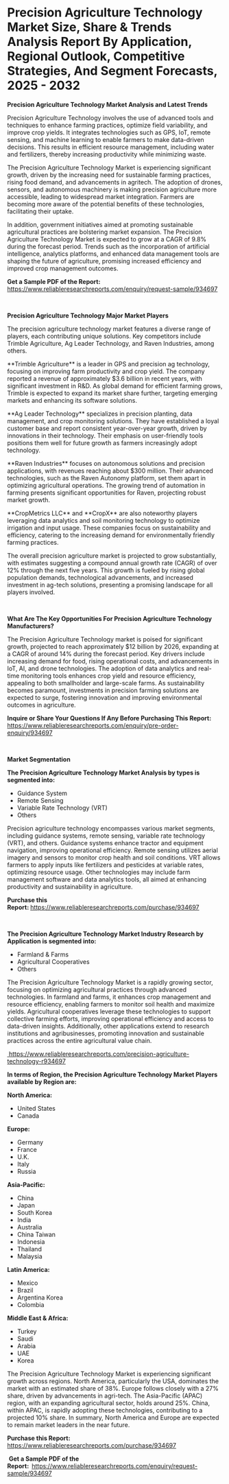 <p><h1>Precision Agriculture Technology Market Size, Share & Trends Analysis Report By Application, Regional Outlook, Competitive Strategies, And Segment Forecasts, 2025 - 2032</h1></p><p><strong>Precision Agriculture Technology Market Analysis and Latest Trends</strong></p>
<p><p>Precision Agriculture Technology involves the use of advanced tools and techniques to enhance farming practices, optimize field variability, and improve crop yields. It integrates technologies such as GPS, IoT, remote sensing, and machine learning to enable farmers to make data-driven decisions. This results in efficient resource management, including water and fertilizers, thereby increasing productivity while minimizing waste.</p><p>The Precision Agriculture Technology Market is experiencing significant growth, driven by the increasing need for sustainable farming practices, rising food demand, and advancements in agritech. The adoption of drones, sensors, and autonomous machinery is making precision agriculture more accessible, leading to widespread market integration. Farmers are becoming more aware of the potential benefits of these technologies, facilitating their uptake.</p><p>In addition, government initiatives aimed at promoting sustainable agricultural practices are bolstering market expansion. The Precision Agriculture Technology Market is expected to grow at a CAGR of 9.8% during the forecast period. Trends such as the incorporation of artificial intelligence, analytics platforms, and enhanced data management tools are shaping the future of agriculture, promising increased efficiency and improved crop management outcomes.</p></p>
<p><strong>Get a Sample PDF of the Report:&nbsp;</strong> <a href="https://www.reliableresearchreports.com/enquiry/request-sample/934697?utm_campaign=102&utm_medium=2&utm_source=Github&utm_content=ia&utm_term=18042025&utm_id=precision-agriculture-technology">https://www.reliableresearchreports.com/enquiry/request-sample/934697</a></p>
<p>&nbsp;</p>
<p><strong>Precision Agriculture Technology Major Market Players</strong></p>
<p><p>The precision agriculture technology market features a diverse range of players, each contributing unique solutions. Key competitors include Trimble Agriculture, Ag Leader Technology, and Raven Industries, among others. </p><p>**Trimble Agriculture** is a leader in GPS and precision ag technology, focusing on improving farm productivity and crop yield. The company reported a revenue of approximately $3.6 billion in recent years, with significant investment in R&D. As global demand for efficient farming grows, Trimble is expected to expand its market share further, targeting emerging markets and enhancing its software solutions.</p><p>**Ag Leader Technology** specializes in precision planting, data management, and crop monitoring solutions. They have established a loyal customer base and report consistent year-over-year growth, driven by innovations in their technology. Their emphasis on user-friendly tools positions them well for future growth as farmers increasingly adopt technology.</p><p>**Raven Industries** focuses on autonomous solutions and precision applications, with revenues reaching about $300 million. Their advanced technologies, such as the Raven Autonomy platform, set them apart in optimizing agricultural operations. The growing trend of automation in farming presents significant opportunities for Raven, projecting robust market growth.</p><p>**CropMetrics LLC** and **CropX** are also noteworthy players leveraging data analytics and soil monitoring technology to optimize irrigation and input usage. These companies focus on sustainability and efficiency, catering to the increasing demand for environmentally friendly farming practices.</p><p>The overall precision agriculture market is projected to grow substantially, with estimates suggesting a compound annual growth rate (CAGR) of over 12% through the next five years. This growth is fueled by rising global population demands, technological advancements, and increased investment in ag-tech solutions, presenting a promising landscape for all players involved.</p></p>
<p>&nbsp;</p>
<p><strong>What Are The Key Opportunities For Precision Agriculture Technology Manufacturers?</strong></p>
<p><p>The Precision Agriculture Technology market is poised for significant growth, projected to reach approximately $12 billion by 2026, expanding at a CAGR of around 14% during the forecast period. Key drivers include increasing demand for food, rising operational costs, and advancements in IoT, AI, and drone technologies. The adoption of data analytics and real-time monitoring tools enhances crop yield and resource efficiency, appealing to both smallholder and large-scale farms. As sustainability becomes paramount, investments in precision farming solutions are expected to surge, fostering innovation and improving environmental outcomes in agriculture.</p></p>
<p><strong>Inquire or Share Your Questions If Any Before Purchasing This Report:</strong> <a href="https://www.reliableresearchreports.com/enquiry/pre-order-enquiry/934697?utm_campaign=102&utm_medium=2&utm_source=Github&utm_content=ia&utm_term=18042025&utm_id=precision-agriculture-technology">https://www.reliableresearchreports.com/enquiry/pre-order-enquiry/934697</a></p>
<p>&nbsp;</p>
<p><strong>Market Segmentation</strong></p>
<p><strong>The Precision Agriculture Technology Market Analysis by types is segmented into:</strong></p>
<p><ul><li>Guidance System</li><li>Remote Sensing</li><li>Variable Rate Technology (VRT)</li><li>Others</li></ul></p>
<p><p>Precision agriculture technology encompasses various market segments, including guidance systems, remote sensing, variable rate technology (VRT), and others. Guidance systems enhance tractor and equipment navigation, improving operational efficiency. Remote sensing utilizes aerial imagery and sensors to monitor crop health and soil conditions. VRT allows farmers to apply inputs like fertilizers and pesticides at variable rates, optimizing resource usage. Other technologies may include farm management software and data analytics tools, all aimed at enhancing productivity and sustainability in agriculture.</p></p>
<p><strong>Purchase this Report:&nbsp;</strong><a href="https://www.reliableresearchreports.com/purchase/934697?utm_campaign=102&utm_medium=2&utm_source=Github&utm_content=ia&utm_term=18042025&utm_id=precision-agriculture-technology">https://www.reliableresearchreports.com/purchase/934697</a></p>
<p>&nbsp;</p>
<p><strong>The Precision Agriculture Technology Market Industry Research by Application is segmented into:</strong></p>
<p><ul><li>Farmland & Farms</li><li>Agricultural Cooperatives</li><li>Others</li></ul></p>
<p><p>The Precision Agriculture Technology Market is a rapidly growing sector, focusing on optimizing agricultural practices through advanced technologies. In farmland and farms, it enhances crop management and resource efficiency, enabling farmers to monitor soil health and maximize yields. Agricultural cooperatives leverage these technologies to support collective farming efforts, improving operational efficiency and access to data-driven insights. Additionally, other applications extend to research institutions and agribusinesses, promoting innovation and sustainable practices across the entire agricultural value chain.</p></p>
<p><a href="https://www.reliableresearchreports.com/precision-agriculture-technology-r934697?utm_campaign=102&utm_medium=2&utm_source=Github&utm_content=ia&utm_term=18042025&utm_id=precision-agriculture-technology">&nbsp;https://www.reliableresearchreports.com/precision-agriculture-technology-r934697</a></p>
<p><strong>In terms of Region, the Precision Agriculture Technology Market Players available by Region are:</strong></p>
<p>
    <p> <strong> North America: </strong>
        <ul>
            <li>United States</li>
            <li>Canada</li>
        </ul>
        </p> 
    <p> <strong> Europe: </strong>
        <ul>
            <li>Germany</li>
            <li>France</li>
            <li>U.K.</li>
            <li>Italy</li>
            <li>Russia</li>
        </ul>
        </p> 
    <p> <strong> Asia-Pacific: </strong>
        <ul>
            <li>China</li>
            <li>Japan</li>
            <li>South Korea</li>
            <li>India</li>
            <li>Australia</li>
            <li>China Taiwan</li>
            <li>Indonesia</li>
            <li>Thailand</li>
            <li>Malaysia</li>
        </ul>
        </p> 
    <p> <strong> Latin America: </strong>
        <ul>
            <li>Mexico</li>
            <li>Brazil</li>
            <li>Argentina Korea</li>
            <li>Colombia</li>
        </ul>
        </p> 
    <p> <strong> Middle East & Africa: </strong>
        <ul>
            <li>Turkey</li>
            <li>Saudi</li>
            <li>Arabia</li>
            <li>UAE</li>
            <li>Korea</li>
        </ul>
    </p>
    </p>
<p><p>The Precision Agriculture Technology Market is experiencing significant growth across regions. North America, particularly the USA, dominates the market with an estimated share of 38%. Europe follows closely with a 27% share, driven by advancements in agri-tech. The Asia-Pacific (APAC) region, with an expanding agricultural sector, holds around 25%. China, within APAC, is rapidly adopting these technologies, contributing to a projected 10% share. In summary, North America and Europe are expected to remain market leaders in the near future.</p></p>
<p><strong>Purchase this Report: </strong><a href="https://www.reliableresearchreports.com/purchase/934697?utm_campaign=102&utm_medium=2&utm_source=Github&utm_content=ia&utm_term=18042025&utm_id=precision-agriculture-technology">https://www.reliableresearchreports.com/purchase/934697</a></p>
<p>&nbsp;<strong>Get a Sample PDF of the Report:&nbsp;&nbsp;</strong><a href="https://www.reliableresearchreports.com/enquiry/request-sample/934697?utm_campaign=102&utm_medium=2&utm_source=Github&utm_content=ia&utm_term=18042025&utm_id=precision-agriculture-technology">https://www.reliableresearchreports.com/enquiry/request-sample/934697</a></p>
<p><strong></strong></p>
<p><p></p><p></p><p></p></p>